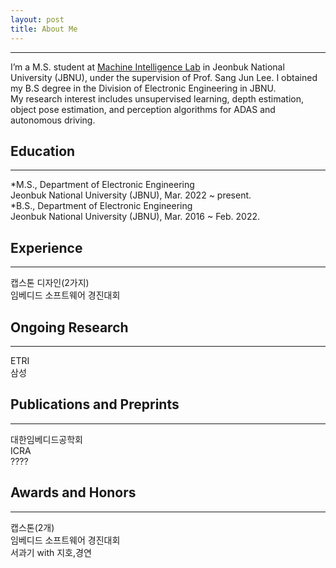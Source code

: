 ```yaml
---
layout: post
title: About Me
---
```

* * *
I’m a M.S. student at  [Machine Intelligence Lab](https://sites.google.com/view/miljbnu) in Jeonbuk National University (JBNU), under the supervision of Prof. Sang Jun Lee. 
I obtained my B.S degree in the Division of Electronic Engineering in JBNU.  
My research interest includes unsupervised learning, depth estimation, object pose estimation, and perception algorithms for ADAS and autonomous driving.  

## Education
* * *
*M.S., Department of Electronic Engineering  
  Jeonbuk National University (JBNU), Mar. 2022 ~ present.  
*B.S., Department of Electronic Engineering  
  Jeonbuk National University (JBNU), Mar. 2016 ~ Feb. 2022.  

## Experience
* * *
캡스톤 디자인(2가지)  
임베디드 소프트웨어 경진대회  

## Ongoing Research
* * *
ETRI  
삼성  

## Publications and Preprints
* * *
대한임베디드공학회  
ICRA  
????  

## Awards and Honors
* * *
캡스톤(2개)  
임베디드 소프트웨어 경진대회  
서과기 with 지호,경연  
